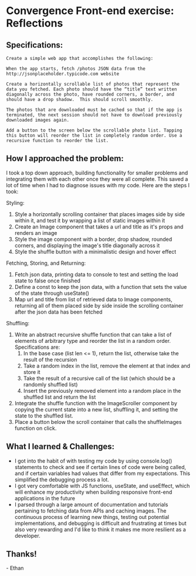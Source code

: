 # **Convergence Front-end exercise: Reflections**

## Specifications: 

    Create a simple web app that accomplishes the following:

    When the app starts, fetch /photos JSON data from the http://jsonplaceholder.typicode.com website

    Create a horizontally scrollable list of photos that represent the data you fetched. Each photo should have the “title” text written diagonally across the photo, have rounded corners, a border, and should have a drop shadow.  This should scroll smoothly.

    The photos that are downloaded must be cached so that if the app is terminated, the next session should not have to download previously downloaded images again.

    Add a button to the screen below the scrollable photo list. Tapping this button will reorder the list in completely random order. Use a recursive function to reorder the list.

## How I approached the problem:

I took a top down approach, building functionality for smaller problems and integrating them with each other once they were all complete. This saved a lot of time when I had to diagnose issues with my code. Here are the steps I took:

Styling:
1. Style a horizontally scrolling container that places images side by side within it, and test it by wrapping a list of static images within it
2. Create an Image component that takes a url and title as it's props and renders an image
3. Style the image component with a border, drop shadow, rounded corners, and displaying the image's title diagonally across it
4. Style the shuffle button with a minimalistic design and hover effect

Fetching, Storing, and Returning:
1. Fetch json data, printing data to console to test and setting the load state to false once finished
2. Define a const to keep the json data, with a function that sets the value of the state through useState()
3. Map url and title from list of retrieved data to Image components, returning all of them placed side by side inside the scrolling container after the json data has been fetched

Shuffling:
1. Write an abstract recursive shuffle function that can take a list of elements of arbitrary type and reorder the list in a random order. Specifications are:
    1. In the base case (list len <= 1), return the list, otherwise take the result of the recursion
    2. Take a random index in the list, remove the element at that index and store it
    3. Take the result of a recursive call of the list (which should be a randomly shuffled list)
    4. Insert the previously removed element into a random place in the shuffled list and return the list
2. Integrate the shuffle function with the ImageScroller component by copying the current state into a new list, shuffling it, and setting the state to the shuffled list.
3. Place a button below the scroll container that calls the shuffleImages function on click.

## What I learned & Challenges:

- I got into the habit of with testing my code by using console.log() statements to check and see if certain lines of code were being called, and if certain variables had values that differ from my expectations. This simplified the debugging process a lot.
- I got very comfortable with JS functions, useState, and useEffect, which will enhance my productivity when building responsive front-end applications in the future
- I parsed through a large amount of documentation and tutorials pertaining to fetching data from APIs and caching images. The continuous process of learning new things, testing out potential implementations, and debugging is difficult and frustrating at times but also very rewarding and I'd like to think it makes me more resilient as a developer.

## **Thanks!**

\- Ethan






